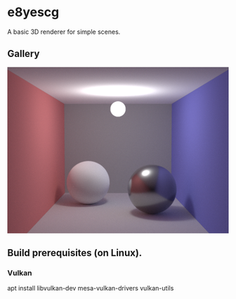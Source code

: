 # e8yescg
A basic 3D renderer for simple scenes.

## Gallery
![Alt text](gallery/cover.png?raw=true "Unidirectional tracer (direct lighting)")

## Build prerequisites (on Linux).
### Vulkan
apt install libvulkan-dev mesa-vulkan-drivers vulkan-utils

